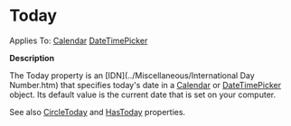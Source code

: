 




<h1 class="heading"><span class="name">Today</span></h1>

Applies To: [Calendar](./calendar.md) [DateTimePicker](./datetimepicker.md)


**Description**


The Today property is an [IDN](../Miscellaneous/International Day Number.htm) that specifies today's date in a [Calendar](./calendar.md) or [DateTimePicker](./datetimepicker.md) object. Its default value is the current date that is set on your computer.


See also [CircleToday](circletoday.md) and [HasToday](hastoday.md) properties.



